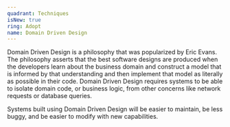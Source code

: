 ```yaml
---
quadrant: Techniques
isNew: true
ring: Adopt
name: Domain Driven Design
---
```


Domain Driven Design is a philosophy that was popularized by Eric Evans. The philosophy asserts that the best software designs are produced when the developers learn about the business domain and construct a model that is informed by that understanding and then implement that model as literally as possible in their code. Domain Driven Design requires systems to be able to isolate domain code, or business logic, from other concerns like network requests or database queries.

Systems built using Domain Driven Design will be easier to maintain, be less buggy, and be easier to modify with new capabilities.
